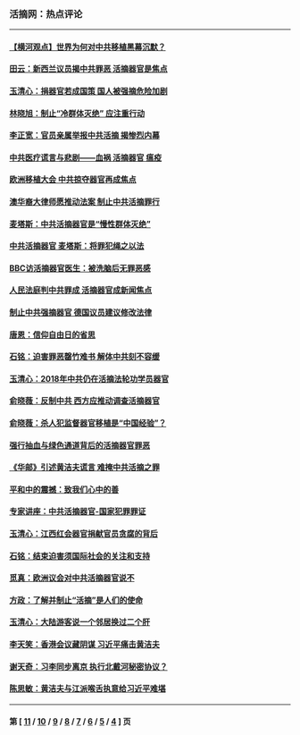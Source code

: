 ### 活摘网：热点评论
---
#### [【横河观点】世界为何对中共移植黑幕沉默？](../../pages/nf5879/n13244249.md?06230430) 
#### [田云：新西兰议员揭中共罪恶 活摘器官是焦点](../../pages/nf5879/n13070629.md?06230430) 
#### [玉清心：捐器官若成国策 国人被强摘危险加剧](../../pages/nf5879/n12802713.md?06230430) 
#### [林晓旭：制止“冷群体灭绝” 应注重行动](../../pages/nf5879/n12779736.md?06230430) 
#### [李正宽：官员亲属举报中共活摘 揭惨烈内幕](../../pages/nf5879/n12684490.md?06230430) 
#### [中共医疗谎言与悲剧——血祸 活摘器官 瘟疫](../../pages/nf5879/n12372103.md?06230430) 
#### [欧洲移植大会 中共掠夺器官再成焦点](../../pages/nf5879/n11538883.md?06230430) 
#### [澳华裔大律师愿推动法案 制止中共活摘罪行](../../pages/nf5879/n11377039.md?06230430) 
#### [麦塔斯：中共活摘器官是“慢性群体灭绝”](../../pages/nf5879/n11350529.md?06230430) 
#### [中共活摘器官 麦塔斯：将罪犯绳之以法](../../pages/nf5879/n11347973.md?06230430) 
#### [BBC访活摘器官医生：被洗脑后无罪恶感](../../pages/nf5879/n11335935.md?06230430) 
#### [人民法庭判中共罪成 活摘器官成新闻焦点](../../pages/nf5879/n11331578.md?06230430) 
#### [制止中共强摘器官 德国议员建议修改法律](../../pages/nf5879/n11249451.md?06230430) 
#### [唐恩：信仰自由日的省思](../../pages/nf5879/n11003525.md?06230430) 
#### [石铭：迫害罪恶罄竹难书  解体中共刻不容缓](../../pages/nf5879/n10942855.md?06230430) 
#### [玉清心：2018年中共仍在活摘法轮功学员器官](../../pages/nf5879/n10914646.md?06230430) 
#### [俞晓薇：反制中共 西方应推动调查活摘器官](../../pages/nf5879/n10794671.md?06230430) 
#### [俞晓薇：杀人犯监督器官移植是“中国经验”？](../../pages/nf5879/n10466427.md?06230430) 
#### [强行抽血与绿色通道背后的活摘器官罪恶](../../pages/nf5879/n10004708.md?06230430) 
#### [《华邮》引述黄洁夫谎言 难掩中共活摘之罪](../../pages/nf5879/n9642309.md?06230430) 
#### [平和中的震撼：致我们心中的善](../../pages/nf5879/n9021123.md?06230430) 
#### [专家讲座：中共活摘器官-国家犯罪罪证](../../pages/nf5879/n8828153.md?06230430) 
#### [玉清心：江西红会器官捐献官员贪腐的背后](../../pages/nf5879/n8522122.md?06230430) 
#### [石铭：结束迫害须国际社会的关注和支持](../../pages/nf5879/n8443497.md?06230430) 
#### [觅真：欧洲议会对中共活摘器官说不](../../pages/nf5879/n8337486.md?06230430) 
#### [方政：了解并制止“活摘”是人们的使命](../../pages/nf5879/n8329214.md?06230430) 
#### [玉清心：大陆游客说一个邻居换过二个肝](../../pages/nf5879/n8291404.md?06230430) 
#### [李天笑：香港会议藏阴谋 习近平痛击黄洁夫](../../pages/nf5879/n8241459.md?06230430) 
#### [谢天奇：习李同步离京 执行北戴河秘密协议？](../../pages/nf5879/n8230418.md?06230430) 
#### [陈思敏：黄洁夫与江派喉舌执意给习近平难堪](../../pages/nf5879/n8222166.md?06230430) 

---
#### 第 [ [11](./11.md?06230430) / [10](./10.md?06230430) / [9](./9.md?06230430) / [8](./8.md?06230430) / [7](./7.md?06230430) / [6](./6.md?06230430) / [5](./5.md?06230430) / [4](./4.md?06230430) ] 页
